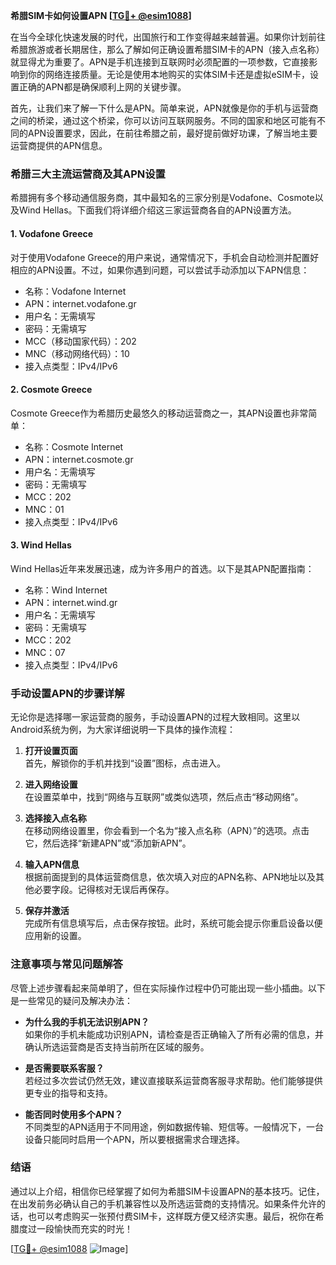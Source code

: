 **希腊SIM卡如何设置APN [[TG💪+ @esim1088](https://t.me/s/esim1088)]**

在当今全球化快速发展的时代，出国旅行和工作变得越来越普遍。如果你计划前往希腊旅游或者长期居住，那么了解如何正确设置希腊SIM卡的APN（接入点名称）就显得尤为重要了。APN是手机连接到互联网时必须配置的一项参数，它直接影响到你的网络连接质量。无论是使用本地购买的实体SIM卡还是虚拟eSIM卡，设置正确的APN都是确保顺利上网的关键步骤。

首先，让我们来了解一下什么是APN。简单来说，APN就像是你的手机与运营商之间的桥梁，通过这个桥梁，你可以访问互联网服务。不同的国家和地区可能有不同的APN设置要求，因此，在前往希腊之前，最好提前做好功课，了解当地主要运营商提供的APN信息。

### 希腊三大主流运营商及其APN设置

希腊拥有多个移动通信服务商，其中最知名的三家分别是Vodafone、Cosmote以及Wind Hellas。下面我们将详细介绍这三家运营商各自的APN设置方法。

#### 1. Vodafone Greece
对于使用Vodafone Greece的用户来说，通常情况下，手机会自动检测并配置好相应的APN设置。不过，如果你遇到问题，可以尝试手动添加以下APN信息：
- 名称：Vodafone Internet
- APN：internet.vodafone.gr
- 用户名：无需填写
- 密码：无需填写
- MCC（移动国家代码）：202
- MNC（移动网络代码）：10
- 接入点类型：IPv4/IPv6

#### 2. Cosmote Greece
Cosmote Greece作为希腊历史最悠久的移动运营商之一，其APN设置也非常简单：
- 名称：Cosmote Internet
- APN：internet.cosmote.gr
- 用户名：无需填写
- 密码：无需填写
- MCC：202
- MNC：01
- 接入点类型：IPv4/IPv6

#### 3. Wind Hellas
Wind Hellas近年来发展迅速，成为许多用户的首选。以下是其APN配置指南：
- 名称：Wind Internet
- APN：internet.wind.gr
- 用户名：无需填写
- 密码：无需填写
- MCC：202
- MNC：07
- 接入点类型：IPv4/IPv6

### 手动设置APN的步骤详解

无论你是选择哪一家运营商的服务，手动设置APN的过程大致相同。这里以Android系统为例，为大家详细说明一下具体的操作流程：

1. **打开设置页面**  
   首先，解锁你的手机并找到“设置”图标，点击进入。

2. **进入网络设置**  
   在设置菜单中，找到“网络与互联网”或类似选项，然后点击“移动网络”。

3. **选择接入点名称**  
   在移动网络设置里，你会看到一个名为“接入点名称（APN）”的选项。点击它，然后选择“新建APN”或“添加新APN”。

4. **输入APN信息**  
   根据前面提到的具体运营商信息，依次填入对应的APN名称、APN地址以及其他必要字段。记得核对无误后再保存。

5. **保存并激活**  
   完成所有信息填写后，点击保存按钮。此时，系统可能会提示你重启设备以便应用新的设置。

### 注意事项与常见问题解答

尽管上述步骤看起来简单明了，但在实际操作过程中仍可能出现一些小插曲。以下是一些常见的疑问及解决办法：

- **为什么我的手机无法识别APN？**  
  如果你的手机未能成功识别APN，请检查是否正确输入了所有必需的信息，并确认所选运营商是否支持当前所在区域的服务。

- **是否需要联系客服？**  
  若经过多次尝试仍然无效，建议直接联系运营商客服寻求帮助。他们能够提供更专业的指导和支持。

- **能否同时使用多个APN？**  
  不同类型的APN适用于不同用途，例如数据传输、短信等。一般情况下，一台设备只能同时启用一个APN，所以要根据需求合理选择。

### 结语

通过以上介绍，相信你已经掌握了如何为希腊SIM卡设置APN的基本技巧。记住，在出发前务必确认自己的手机兼容性以及所选运营商的支持情况。如果条件允许的话，也可以考虑购买一张预付费SIM卡，这样既方便又经济实惠。最后，祝你在希腊度过一段愉快而充实的时光！

[[TG💪+ @esim1088](https://t.me/s/esim1088) ![Image](https://i.postimg.cc/4NQfJmqS/Snipaste-2025-05-13-00-14-12.png)]
